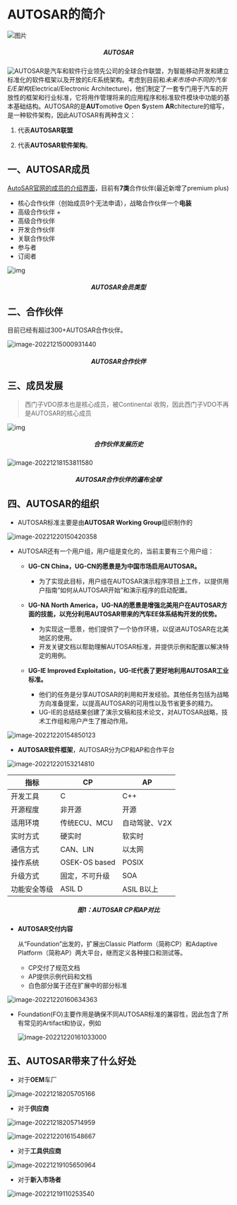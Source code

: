 # AUTOSAR的简介

![图片](https://imgs-1251682926.cos.ap-shanghai.myqcloud.com/autosar/202212181208858.jpeg)

<h5 align="center">AUTOSAR</h5>

![AUTOSAR](https://imgs-1251682926.cos.ap-shanghai.myqcloud.com/autosar/202212150004306.svg)是汽车和软件行业领先公司的全球合作联盟，为智能移动开发和建立标准化的软件框架以及开放的E/E系统架构。考虑到目前和*未来市场中不同的汽车E/E架构*(Electrical/Electronic Architecture)，他们制定了一套专门用于汽车的开放性的框架和行业标准，它将用作管理将来的应用程序和标准软件模块中功能的基本基础结构。AUTOSAR的是**AUT**omotive **O**pen **S**ystem **AR**chitecture的缩写，是一种软件架构，因此AUTOSAR有两种含义：

1. 代表**AUTOSAR联盟**

2. 代表**AUTOSAR软件架构**。

   

## 一、AUTOSAR成员

[AutoSAR官网的成员的介绍界面](https://www.autosar.org/about/partners/)，目前有**7类**合作伙伴(最近新增了premium plus)

- 核心合作伙伴（创始成员9个无法申请），战略合作伙伴一个**电装**
- 高级合作伙伴 +
- 高级合作伙伴
- 开发合作伙伴
- 关联合作伙伴
- 参与者
- 订阅者

![img](https://www.autosar.org/fileadmin/_processed_/4/5/csm_Autosar_Partner_Types_51abd0ae99.jpg)

<h5 align="center">AUTOSAR会员类型</h5>

## 二、合作伙伴

目前已经有超过300+AUTOSAR合作伙伴。

![image-20221215000931440](https://imgs-1251682926.cos.ap-shanghai.myqcloud.com/autosar/202212150009510.png)

<h5 align="center">AUTOSAR合作伙伴</h5>



## 三、成员发展

> 西门子VDO原本也是核心成员，被Continental 收购，因此西门子VDO不再是AUTOSAR的核心成员

![img](https://www.autosar.org/fileadmin/_processed_/5/6/csm_csm_partner_history_e2ab579698_d648bcfbe9.png)

<h5 align="center">合作伙伴发展历史</h5>

![image-20221218153811580](https://imgs-1251682926.cos.ap-shanghai.myqcloud.com/autosar/202212181538756.png)

<h5 align="center">AUTOSAR合作伙伴的遍布全球</h5>



## 四、AUTOSAR的组织

- AUTOSAR标准主要是由**AUTOSAR Working Group**组织制作的

![image-20221220150420358](https://imgs-1251682926.cos.ap-shanghai.myqcloud.com/autosar/202212201504421.png)

- AUTOSAR还有一个用户组，用户组是变化的，当前主要有三个用户组：

  - **UG-CN China，UG-CN的愿景是为中国市场启用AUTOSAR。**

    - 为了实现此目标，用户组在AUTOSAR演示程序项目上工作，以提供用户指南“如何从AUTOSAR开始”和演示程序的启动配置。

  - **UG-NA North America，UG-NA的愿景是增强北美用户在AUTOSAR方面的技能，以充分利用AUTOSAR带来的汽车EE体系结构开发的优势。**

    - 为实现这一愿景，他们提供了一个协作环境，以促进AUTOSAR在北美地区的使用。
    - 开发关键文档以帮助理解AUTOSAR标准，并提供示例和配置以解决特定的用例。

  - **UG-IE Improved Exploitation，UG-IE代表了更好地利用AUTOSAR工业标准。**

    - 他们的任务是分享AUTOSAR的利用和开发经验。其他任务包括为战略方向准备提案，以提高AUTOSAR的可用性以及节省更多的精力。
    - UG-IE的总结结果创建了演示文稿和技术论文，对AUTOSAR战略，技术工作组和用户产生了推动作用。

    

    



![image-20221220154850123](https://imgs-1251682926.cos.ap-shanghai.myqcloud.com/autosar/202212201548167.png)

- **AUTOSAR软件框架**，AUTOSAR分为CP和AP和合作平台

![image-20221220153214810](https://imgs-1251682926.cos.ap-shanghai.myqcloud.com/autosar/202212201532865.png)



| 指标         | CP             | AP            |
| ------------ | -------------- | ------------- |
| 开发工具     | C              | C++           |
| 开源程度     | 非开源         | 开源          |
| 适用环境     | 传统ECU、MCU   | 自动驾驶、V2X |
| 实时方式     | 硬实时         | 软实时        |
| 通信方式     | CAN、LIN       | 以太网        |
| 操作系统     | OSEK-OS based  | POSIX         |
| 升级方式     | 固定，不可升级 | SOA           |
| 功能安全等级 | ASIL D         | ASIL B以上    |

<h5 align="center">图1：AUTOSAR CP和AP对比</h5>

- **AUTOSAR交付内容**

  从“Foundation”出发的，扩展出Classic Platform（简称CP）和Adaptive Platform（简称AP）两大平台，继而定义各种接口和测试等。

  - CP交付了规范文档
  - AP提供示例代码和文档
  - 白色部分属于还在扩展中的部分标准

![image-20221220160634363](https://imgs-1251682926.cos.ap-shanghai.myqcloud.com/autosar/202212201606424.png)

- Foundation(FO)主要作用是确保不同AUTOSAR标准的兼容性，因此包含了所有常见的Artifact和协议，例如

  ![image-20221220161033000](https://imgs-1251682926.cos.ap-shanghai.myqcloud.com/autosar/202212201610063.png)

## 五、AUTOSAR带来了什么好处

- 对于**OEM**车厂

![image-20221218205705166](https://imgs-1251682926.cos.ap-shanghai.myqcloud.com/autosar/202212182057233.png)

- 对于**供应商**

![image-20221218205714959](https://imgs-1251682926.cos.ap-shanghai.myqcloud.com/autosar/202212182057027.png)

![image-20221220161548667](https://imgs-1251682926.cos.ap-shanghai.myqcloud.com/autosar/202212201615733.png)

- 对于**工具供应商**

![image-20221219105650964](https://imgs-1251682926.cos.ap-shanghai.myqcloud.com/autosar/202212191056028.png)

- 对于**新入市场者**

![image-20221219110253540](https://imgs-1251682926.cos.ap-shanghai.myqcloud.com/autosar/202212191102603.png)









